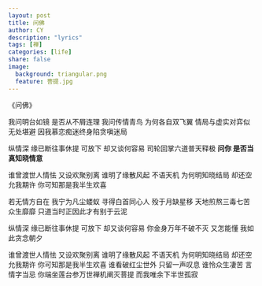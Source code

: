 ```yaml
---
layout: post
title: 问佛
author: CY
description: "lyrics"
tags: [禅]
categories: [life]
share: false
image:
  background: triangular.png
  feature: 菩提.jpg
---
```


《问佛》

我问明台如镜 是否从不屑连理
我问传情青鸟 为何各自双飞翼
情局与虚实对弈似无处堪避
因我慕恋痴迷终身陷贪嗔迷局

纵情深 缘已断往事休提
可放下 却又谈何容易
司轮回掌六道普天释极
**问你 是否当真知晓情意**

谁曾渡世人情怯 又设欢聚别离
谁明了缘散风起 不语天机
为何明知晓结局 却还空允我期许
你可知那是我半生欢喜

若无情方自在 我宁为凡尘蝼蚁
寻得白首同心人 殁于月缺星移
天地煎熬三毒七苦众生靡靡
只道当时正因此才有别于云泥

纵情深 缘已断往事休提
可放下 却又谈何容易
你金身万年不破不灭
又怎能懂 我如此贪念朝夕

谁曾渡世人情怯 又设欢聚别离
谁明了缘散风起 不语天机
为何明知晓结局 却还空允我期许
你可知那是我半生欢喜
谁看破红尘世外 只留一声叹息
谁怜众生凄苦 言情字当忌
你端坐莲台参万世禅机阐灭菩提
而我唯余下半世孤寂


